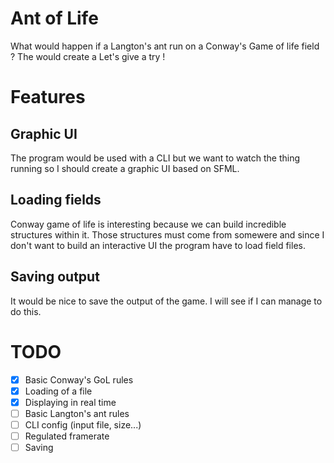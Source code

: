 # Ant of Life

What would happen if a Langton's ant run on a Conway's Game of life field ? The would create a
Let's give a try !

# Features

## Graphic UI

The program would be used with a CLI but we want to watch the thing running so I should create a graphic UI based on SFML.

## Loading fields

Conway game of life is interesting because we can build incredible structures within it. Those structures must come from somewere and since I don't want to build an interactive UI the program have to load field files.

## Saving output

It would be nice to save the output of the game. I will see if I can manage to do this.

# TODO

- [x] Basic Conway's GoL rules
- [x] Loading of a file
- [x] Displaying in real time
- [ ] Basic Langton's ant rules
- [ ] CLI config (input file, size...)
- [ ] Regulated framerate
- [ ] Saving
